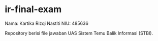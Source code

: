 # ir-final-exam

Nama: Kartika Rizqi Nastiti
NIU: 485636

Repository berisi file jawaban UAS Sistem Temu Balik Informasi (STBI).

